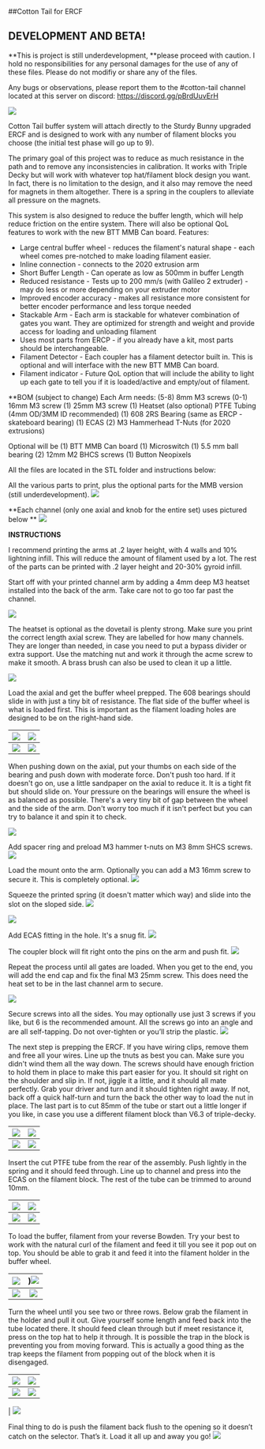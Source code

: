 ##Cotton Tail for ERCF

## DEVELOPMENT AND BETA!

**This is project is still underdevelopment, **please proceed with caution. I hold no responsibilities for any personal damages for the use of any of these files. Please do not modifiy or share any of the files.

Any bugs or observations, please report them to the #cotton-tail channel located at this server on discord: https://discord.gg/pBrdUuvErH

![](https://media.discordapp.net/attachments/1165841694273585234/1165910456683221073/394413133_10160827106300856_2289264436205624168_n.png?ex=654891ba&is=65361cba&hm=1bbe1b6bbc529e638add06c535aef12ad2c58fd5fa59339fec894c2ca8a0237b&=&width=2076&height=1492)

Cotton Tail buffer system will attach directly to the Sturdy Bunny upgraded ERCF and is designed to work with any number of filament blocks you choose (the initial test phase will go up to 9). 

The primary goal of this project was to reduce as much resistance in the path and to remove any inconsistencies in calibration. It works with Triple Decky but will work with whatever top hat/filament block design you want. In fact, there is no limitation to the design, and it also may remove the need for magnets in them altogether. There is a spring in the couplers to alleviate all pressure on the magnets.

This system is also designed to reduce the buffer length, which will help reduce friction on the entire system. There will also be optional QoL features to work with the new BTT MMB Can board.
Features:
- Large central buffer wheel - reduces the filament's natural shape - each wheel comes pre-notched to make loading filament easier.
- Inline connection - connects to the 2020 extrusion arm
- Short Buffer Length - Can operate as low as 500mm in buffer Length
- Reduced resistance - Tests up to 200 mm/s (with Galileo 2 extruder) - may do less or more depending on your extruder motor
- Improved encoder accuracy - makes all resistance more consistent for better encoder performance and less torque needed
- Stackable Arm - Each arm is stackable for whatever combination of gates you want. They are optimized for strength and weight and provide access for loading and unloading filament
- Uses most parts from ERCP -  if you already have a kit, most parts should be interchangeable.
- Filament Detector - Each coupler has a filament detector built in. This is optional and will interface with the new BTT MMB Can board. 
- Filament indicator - Future QoL option that will include the ability to light up each gate to tell you if it is loaded/active and empty/out of filament.

**BOM (subject to change) Each Arm needs:
(5-8) 8mm M3 screws
(0-1) 16mm M3 screw
(1) 25mm M3 screw
(1) Heatset (also optional)
PTFE Tubing (4mm OD/3MM ID recommended)
(1) 608 2RS Bearing (same as ERCP - skateboard bearing)
(1) ECAS
(2) M3 Hammerhead T-Nuts (for 2020 extrusions)

Optional will be
(1) BTT MMB Can board
(1) Microswitch
(1) 5.5 mm ball bearing
(2) 12mm M2 BHCS screws
(1) Button Neopixels

All the files are located in the STL folder and instructions below:

All the various parts to print, plus the optional parts for the MMB version (still underdevelopment). 
![](https://media.discordapp.net/attachments/1165841694273585234/1166559327402864740/3ACBDFDA-B7D4-4004-BF0B-E50EAFB31C6A.jpg?ex=654aee09&is=65387909&hm=875cfd432fc3a96d6faa8afc916acef6bbccdc20713cf08085ed1f5bf1cf0ea7&=&width=1990&height=1492)

**Each channel (only one axial and knob for the entire set) uses pictured below
**
![](https://media.discordapp.net/attachments/1165841694273585234/1166559945559392327/IMG_6649.jpg?ex=654aee9c&is=6538799c&hm=9c2742055f2df63a0f79f44856ed78f66d5a14c02712e17de71a1af0c01af8d8&=&width=1118&height=1492)

**INSTRUCTIONS**

I recommend printing the arms at .2 layer height, with 4 walls and 10% lightning infill. This will reduce the amount of filament used by a lot. The rest of the parts can be printed with .2 layer height and 20-30% gyroid infill.


Start off with your printed channel arm by adding a 4mm deep M3 heatset installed into the back of the arm. Take care not to go too far past the channel.

![](https://media.discordapp.net/attachments/1165841694273585234/1166561293759684689/F00BC57D-E84A-4815-BBF8-64DA2912EA63.jpg?ex=654aefde&is=65387ade&hm=08bdc35eeea923c49fbd9ed99b090e794108d374da130eb86964d8f3a84d852e&=&width=1118&height=1492)

The heatset is optional as the dovetail is plenty strong.
Make sure you print the correct length axial screw. They are labelled for how many channels. They are longer than needed, in case you need to put a bypass divider or extra support. Use the matching nut and work it through the acme screw to make it smooth. A brass brush can also be used to clean it up a little.

![](https://media.discordapp.net/attachments/1165841694273585234/1166562691826077706/03CB5978-38C3-488A-B398-2204F452D71F.jpg?ex=654af12b&is=65387c2b&hm=0da278509b22ea01d22021a0aa45ddae4c7f6d433669017a782053f46bdfc8fb&=&width=1118&height=1492)

Load the axial and get the buffer wheel prepped. The 608 bearings should slide in with just a tiny bit of resistance. The flat side of the buffer wheel is what is loaded first. This is important as the filament loading holes are designed to be on the right-hand side.

|  ![](https://media.discordapp.net/attachments/1165841694273585234/1166563432158474300/7CB9A713-7055-4E55-9514-00930C308F54.jpg?ex=654af1db&is=65387cdb&hm=05682bf48e50b070b7051a8c5cbc5dd3b4052f38bef27b82e55300f968cb530a&=&width=1118&height=1492) |  ![](https://media.discordapp.net/attachments/1165841694273585234/1166563432837939351/A02FD7E0-9BDB-4D4F-BE65-BA50A2319948.jpg?ex=654af1dc&is=65387cdc&hm=2fa28c16409a1387976f122d807520bd9f47326ee32948361599a4b0440f2eb9&=&width=1118&height=1492) |
| :------------: | :------------: |
|  ![](https://media.discordapp.net/attachments/1165841694273585234/1166563433546780783/03955A03-D25D-4BAC-85CB-51AF9257F4D3.jpg?ex=654af1dc&is=65387cdc&hm=d5760c973abb4401dbe57e11425edbc17d3d052c994a63321a34e96f3aa757ee&=&width=1118&height=1492) |![](https://media.discordapp.net/attachments/1165841694273585234/1166563434318540821/7BA1B57D-1493-4D9E-90A0-0809B1D892E8.jpg?ex=654af1dc&is=65387cdc&hm=cb9fb0a623f18dce3bedc15acbd23bec98278482be93f553943c0ff95a03a828&=&width=1118&height=1492)  |

When pushing down on the axial, put your thumbs on each side of the bearing and push down with moderate force. Don't push too hard. If it doesn't go on, use a little sandpaper on the axial to reduce it. It is a tight fit but should slide on. Your pressure on the bearings will ensure the wheel is as balanced as possible. There's a very tiny bit of gap between the wheel and the side of the arm. Don't worry too much if it isn't perfect but you can try to balance it and spin it to check.

![](https://media.discordapp.net/attachments/1165841694273585234/1166566036422807642/501AC665-4C87-4F9B-BF9E-02EE1D704131.jpg?ex=654af448&is=65387f48&hm=648fdbba8d59edb812f41b0c823f684989694b0937867eefc1a41e239f2cf646&=&width=1118&height=1492)

Add spacer ring and preload M3 hammer t-nuts on M3 8mm SHCS  screws.![](https://media.discordapp.net/attachments/1165841694273585234/1166566629115691140/IMG_6650.jpg?ex=654af4d6&is=65387fd6&hm=404794e6178355b9dce1062f56811a5bee237fb31798950bc61c858a83f9ea19&=&width=1118&height=1492)

Load the mount onto the arm. Optionally you can add a M3 16mm screw to secure it.  This is completely optional.
![](https://media.discordapp.net/attachments/1165841694273585234/1166567693583908904/IMG_6652.jpg?ex=654af5d3&is=653880d3&hm=70b52f8bbdef868a77c80ff1d0e37bf9ed12a1a27fb2f5ecc8c8ef6643440984&=&width=1118&height=1492)

Squeeze the printed spring (it doesn't matter which way) and slide into the slot on the sloped side.
 ![](https://media.discordapp.net/attachments/1165841694273585234/1166568671204888596/IMG_6653.jpg?ex=654af6bd&is=653881bd&hm=fb12bcfa2adb8d3f501981e8632aaa37dd005f5b0466eb5fffeb34896d87dc1f&=&width=1118&height=1492)
 
 ![](https://media.discordapp.net/attachments/1165841694273585234/1166568671922106388/IMG_6654.jpg?ex=654af6bd&is=653881bd&hm=4a9a488689e897a7960f7114ab0fdd760e367dec803a9a08a4e61ec677750488&=&width=1118&height=1492) 

Add ECAS fitting in the hole. It's a snug fit.
![](https://media.discordapp.net/attachments/1165841694273585234/1166568911723044895/IMG_6655.jpg?ex=654af6f6&is=653881f6&hm=85300ae26aa64c36958a8da428391baffac58722e81088e360727d9808782044&=&width=1118&height=1492)

The coupler block will fit right onto the pins on the arm and push fit.
![](https://media.discordapp.net/attachments/1165841694273585234/1166569795395797022/IMG_6658.jpg?ex=654af7c9&is=653882c9&hm=27dbb7f43be6c9083e5d76186b036d6be1e301e9319943b21d5852b60dd3953a&=&width=1118&height=1492)

Repeat the process until all gates are loaded. When you get to the end, you will add the end cap and fix the final M3 25mm screw.  This does need the heat set to be in the last channel arm to secure.

![](https://media.discordapp.net/attachments/1165841694273585234/1166572214221557790/IMG_6660.jpg?ex=654afa09&is=65388509&hm=c8c7c16fdb9b55328cc9e0377ed0602b003543824068e6ffca8fbc81dee39632&=&width=1118&height=1492)

Secure screws into all the sides. You may optionally use just 3 screws if you like, but 6 is the recommended amount. All the screws go into an angle and are all self-tapping. Do not over-tighten or you’ll strip the plastic. 
![](https://media.discordapp.net/attachments/1165841694273585234/1166573596475408445/IMG_6662.jpg?ex=654afb53&is=65388653&hm=00c79f1a1ab782b5a365088b02000d8ccf0e88f0514f15617774aab86e2dafd0&=&width=1118&height=1492)

The next step is prepping the ERCF. If you have wiring clips, remove them and free all your wires. Line up the tnuts as best you can. Make sure you didn't wind them all the way down. The screws should have enough friction to hold them in place to make this part easier for you.
It should sit right on the shoulder and slip in. If not, jiggle it a little, and it should all mate perfectly. Grab your driver and turn and it should tighten right away. If not, back off a quick half-turn and turn the back the other way to load the nut in place. The last part is to cut 85mm of the tube or start out a little longer if you like, in case you use a different filament block than V6.3 of triple-decky.


|  ![](https://media.discordapp.net/attachments/1165841694273585234/1166575608810176532/IMG_6661.jpg?ex=654afd33&is=65388833&hm=7d6cfc7b61cf3d7b00ee9c549e4090a5f7aebe0f0942ece87f1ce9225f3c0a2f&=&width=1990&height=1492) | ![](https://media.discordapp.net/attachments/1165841694273585234/1166575898783391824/IMG_6664.jpg?ex=654afd78&is=65388878&hm=5bf0d94c3d3683103a2148c94dadd1ff409925a7031f0d9214f98d2c442cf0c0&=&width=1118&height=1492)|
| :------------: | :------------: |
|  ![](https://media.discordapp.net/attachments/1165841694273585234/1166575898783391824/IMG_6664.jpg?ex=654afd78&is=65388878&hm=5bf0d94c3d3683103a2148c94dadd1ff409925a7031f0d9214f98d2c442cf0c0&=&width=1118&height=1492)  |  ![](https://media.discordapp.net/attachments/1165841694273585234/1166578178794475520/26981E20-72F5-48BD-9927-712CA4046C2F.jpg?ex=654aff97&is=65388a97&hm=78f1f8481aad4379547d5d40a72189eef7239af00d0ed1b9585c63fc5cc73820&=&width=1118&height=1492) |

Insert the cut PTFE tube from the rear of the assembly. Push lightly in the spring and it should feed through. Line up to channel and press into the ECAS on the filament block. The rest of the tube  can be trimmed to around 10mm.

| ![](https://media.discordapp.net/attachments/1165841694273585234/1166580032748146718/IMG_6668.jpg?ex=654b0151&is=65388c51&hm=10c6c057907171491a21cebb2b3ac11ead69224aac728873d5d7f6d5157185e5&=&width=1118&height=1492)  |  ![](https://media.discordapp.net/attachments/1165841694273585234/1166580033540866068/IMG_6667.jpg?ex=654b0152&is=65388c52&hm=aae3b6afe1f289e493093fc40ebe590237d7204de36c687404669f98e179040f&=&width=1118&height=1492) |
| :------------: | :------------: |
| ![](https://media.discordapp.net/attachments/1165841694273585234/1166580034748829717/IMG_6669.jpg?ex=654b0152&is=65388c52&hm=894578d9ec3d3065453bd4142875523e6b1823264c04fe9e9cf1c617a4487b47&=&width=1118&height=1492)  |  ![](https://media.discordapp.net/attachments/1165841694273585234/1166581653024546856/IMG_6670.jpg?ex=654b02d4&is=65388dd4&hm=adf671b12dc119fafaaaab0049e8d000631879b0254c324946104651b56e015a&=&width=1118&height=1492) |

To load the buffer, filament from your reverse Bowden. Try your best to work with the natural curl of the filament and feed it till you see it pop out on top. You should be able to grab it and feed it into the filament holder in the buffer wheel.

| ![](https://media.discordapp.net/attachments/1165841694273585234/1166583539542798386/IMG_6671.jpg?ex=654b0495&is=65388f95&hm=93bedc6a28d28a87139859dfc604fdc4a2ae06315aaca808c3ca69cb70625ebb&=&width=1118&height=1492)  | )![](https://media.discordapp.net/attachments/1165841694273585234/1166580034748829717/IMG_6669.jpg?ex=654b0152&is=65388c52&hm=894578d9ec3d3065453bd4142875523e6b1823264c04fe9e9cf1c617a4487b47&=&width=1118&height=1492)  |
| :------------: | :------------: |
| ![](https://media.discordapp.net/attachments/1165841694273585234/1166583541912580186/IMG_6674.jpg?ex=654b0496&is=65388f96&hm=92dc5cdbc4af929cadff86678fc66938d037a1af5cbd7832fef07cfc29609052&=&width=1990&height=1492)  |  ![](https://media.discordapp.net/attachments/1165841694273585234/1166583539542798386/IMG_6671.jpg?ex=654b0495&is=65388f95&hm=93bedc6a28d28a87139859dfc604fdc4a2ae06315aaca808c3ca69cb70625ebb&=&width=1118&height=1492) |

Turn the wheel until you see two or three rows. Below grab the filament in the holder and pull it out. Give yourself some length and feed back into the tube located there. It should feed clean through but if meet resistance it, press on the top hat to help it through. It is possible the trap in the block is preventing you from moving forward. This is actually a good thing as the trap keeps the filament from popping out of the block when it is disengaged.

|  ![](https://media.discordapp.net/attachments/1165841694273585234/1166585242660909086/IMG_6675.jpg?ex=654b062b&is=6538912b&hm=a7e1f70da27644f6b5c1ea31711d8fa50ef228248e94321a24cf2461523541a7&=&width=1118&height=1492) | ![](https://media.discordapp.net/attachments/1165841694273585234/1166585243462025236/IMG_6676.jpg?ex=654b062c&is=6538912c&hm=8537170e699333ac9ffc6a24e64b425e5bc6afe2f52adcbb42277ad009d035d3&=&width=1118&height=1492)  |
| :------------: | :------------: |
|![](https://media.discordapp.net/attachments/1165841694273585234/1166585244216987648/IMG_6677.jpg?ex=654b062c&is=6538912c&hm=4c746287c4cfe133487cc9c65edb1423b632e82385a384cbc949334529aec6c9&=&width=1118&height=1492)  |  ![](https://media.discordapp.net/attachments/1165841694273585234/1166585244951003146/IMG_6678.jpg?ex=654b062c&is=6538912c&hm=63cdd9fa9454be9187e00e98c48cabcb1d775c086cf25a594265531e41c355fd&=&width=1118&height=1492)
 |
![](https://media.discordapp.net/attachments/1165841694273585234/1166585245936660491/IMG_6679.jpg?ex=654b062c&is=6538912c&hm=e3c76bf88213eddcc9221ea91ed7ac1a73a6be620f368cd6a0f2d5fd51f3a63c&=&width=1118&height=1492)

Final thing to do is push the filament back flush to the opening so it doesn’t catch on the selector. That’s it. Load it all up and away you go!
![](https://media.discordapp.net/attachments/1165841694273585234/1166585620139884646/IMG_6680.jpg?ex=654b0685&is=65389185&hm=7568a71a55eee9097aa165998a36d50d42a99aebba1663cac728e537cc36b351&=&width=1118&height=1492)


